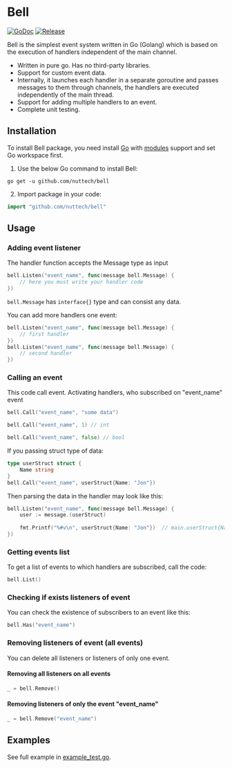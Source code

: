 # Bell

[![GoDoc](https://pkg.go.dev/badge/github.com/nuttech/bell?status.svg)](https://pkg.go.dev/github.com/nuttech/bell?tab=doc)
[![Release](https://img.shields.io/github/release/nuttech/bell.svg?style=flat)](https://github.com/nuttech/bell/releases)

Bell is the simplest event system written in Go (Golang) which is based on the execution of handlers independent of the main channel.

- Written in pure go. Has no third-party libraries.
- Support for custom event data.
- Internally, it launches each handler in a separate goroutine and passes messages to them through channels, the handlers are executed independently of the main thread.
- Support for adding multiple handlers to an event.
- Complete unit testing.

## Installation

To install Bell package, you need install [Go](https://golang.org) with [modules](https://github.com/golang/go/wiki/Modules) support and set Go workspace first.
1. Use the below Go command to install Bell:
```shell
go get -u github.com/nuttech/bell
```
2. Import package in your code:
```go
import "github.com/nuttech/bell"
```

## Usage

### Adding event listener
The handler function accepts the Message type as input
```go
bell.Listen("event_name", func(message bell.Message) {
	// here you must write your handler code
})
```
`bell.Message` has `interface{}` type and can consist any data.

You can add more handlers one event:
```go
bell.Listen("event_name", func(message bell.Message) { 
	// first handler
})
bell.Listen("event_name", func(message bell.Message) {
	// second handler
})
```

### Calling an event
This code call event. Activating handlers, who subscribed on "event_name" event
```go
bell.Call("event_name", "some data")

bell.Call("event_name", 1) // int

bell.Call("event_name", false) // bool
```

If you passing struct type of data:
```go
type userStruct struct {
	Name string
}
bell.Call("event_name", userStruct{Name: "Jon"})
```
Then parsing the data in the handler may look like this:
```go
bell.Listen("event_name", func(message bell.Message) {
	user := message.(userStruct)
	
	fmt.Printf("%#v\n", userStruct{Name: "Jon"})  // main.userStruct{Name:"Jon"}
})
```

### Getting events list
To get a list of events to which handlers are subscribed, call the code:
```go
bell.List()
```

### Checking if exists listeners of event
You can check the existence of subscribers to an event like this:
```go
bell.Has("event_name")
```

### Removing listeners of event (all events)

You can delete all listeners or listeners of only one event.

#### Removing all listeners on all events 
```go
_ = bell.Remove()
```

#### Removing listeners of only the event "event_name"
```go
_ = bell.Remove("event_name")
```

## Examples

See full example in [example_test.go](example_test.go).

